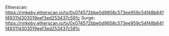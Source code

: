 Etherscan: https://rinkeby.etherscan.io/tx/0x074572bbe0d9858c573ee959c54f48b641f49311d303019eef3ed253437c591c
Surge: https://rinkeby.etherscan.io/tx/0x074572bbe0d9858c573ee959c54f48b641f49311d303019eef3ed253437c591c
